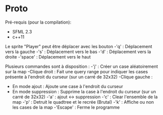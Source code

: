 # Proto

Pré-requis (pour la compilation): 
- SFML 2.3 
- c++11 

Le sprite "Player" peut être déplacer avec les bouton 
-'q' : Déplacement vers la gauche 
-'s' : Déplacement vers le bas 
-'d' : Déplacement vers la droite 
-'space' : Déplacement vers le haut 

Plusieurs commandes sont à disposition : 
-'j' : Créer un case aléatoirement sur la map 
-Clique droit : Fait une query range pour indiquer les cases présente à l'endroit du curseur (sur un carré de 32x32) 
-Clique gauche : 
  * En mode ajout : Ajoute une case à l'endroit du curseur 
  * En mode suppression : Supprime la case à l'endroit du curseur (sur un carré de 32x32) 
-'a' : ajout <-> suppression 
-'c' : Clear l'ensemble de la map 
-'p' : Detruit le quadtree et le recrée (Brutal) 
-'k' : Affiche ou non les cases de la map 
-'Escape' : Ferme le programme 
